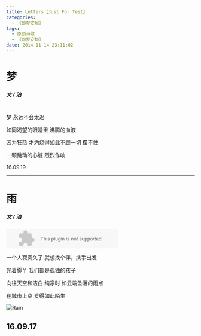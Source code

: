 ```yaml
---
title: Letters【Just For Test】
categories:
  - 《即梦安城》
tags:
  - 原创诗歌
  - 《即梦安城》
date: 2014-11-14 23:11:02
---
```


# 梦
##### 文 / 泊
</br>
梦
永远不会太迟

如同渴望的眼睛里
沸腾的血液

因为狂热
才灼烧得如此不顾一切
攥不住

一颗跳动的心脏
烈烈作响

16.09.19

---
# 雨
##### 文 / 泊

<embed src="http://music.163.com/style/swf/widget.swf?sid=22829933&type=2&auto=0&width=278&height=32" width="298" height="52"  allowNetworking="all"></embed>


一个人寂寞久了
就想找个伴，携手出发

光着脚丫
我们都是孤独的孩子

向往天空和洁白
纯净时
如云端坠落的雨点

在城市上空
爱得如此陌生


![Rain](http://7xswux.com1.z0.glb.clouddn.com/rain.jpg)

16.09.17
---
